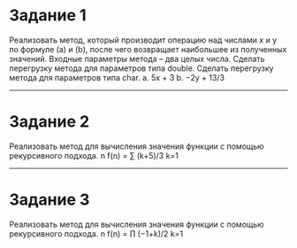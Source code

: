 # Задание 1
Реализовать метод, который производит операцию над числами x и y по формуле (a) и (b), после
чего возвращает наибольшее из полученных значений. Входные параметры метода – два целых
числа. Сделать перегрузку метода для параметров типа double. Сделать перегрузку метода для
параметров типа char.
a. 5x + 3
b. −2y + 13/3
____
# Задание 2
Реализовать метод для вычисления значения функции с помощью рекурсивного подхода.
       n
f(n) = ∑ (k+5)/3
      k=1
____
# Задание 3
Реализовать метод для вычисления значения функции с помощью рекурсивного подхода.
       n
f(n) = ∏ (−1+k)/2
      k=1
